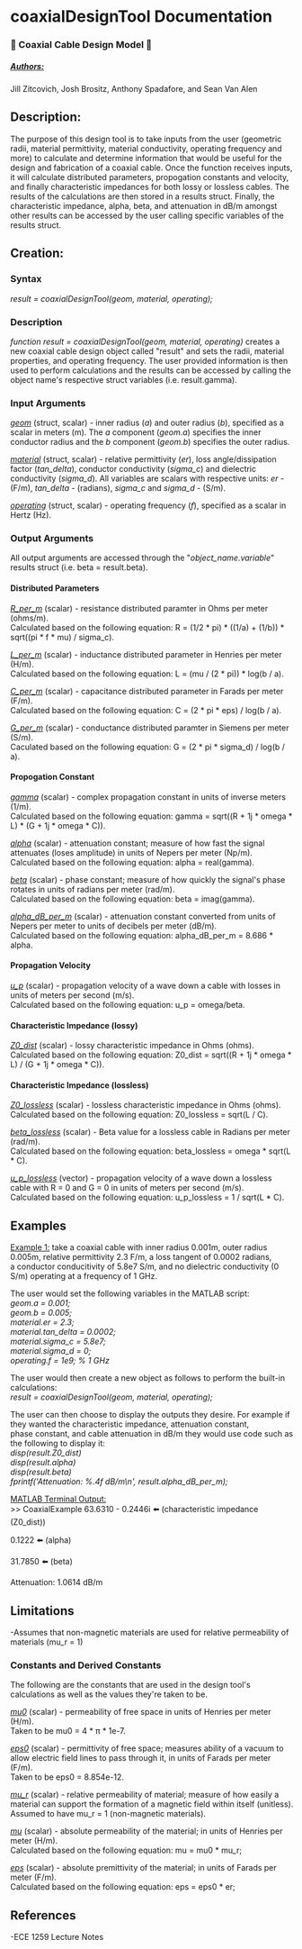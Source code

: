 # coaxialDesignTool Documentation
### :magnet: Coaxial Cable Design Model :magnet:

##### <ins>Authors:</ins>
Jill Zitcovich, Josh Brositz, Anthony Spadafore, and Sean Van Alen

## Description:
The purpose of this design tool is to take inputs from the user (geometric radii, material permittivity, material conductivity, operating frequency and more) 
to calculate and determine information that would be useful for the design and fabrication of a coaxial cable. Once the function receives inputs, it will calculate
distributed parameters, propogation constants and velocity, and finally characteristic impedances for both lossy or lossless cables. The results of the calculations
are then stored in a results struct. Finally, the characteristic impedance, alpha, beta, and attenuation in dB/m amongst other results can be accessed by the user
calling specific variables of the results struct.


## Creation:
### Syntax
*result = coaxialDesignTool(geom, material, operating);*

### Description
*function result = coaxialDesignTool(geom, material, operating)* creates a new coaxial cable design object called "result" and sets the radii, material properties, and operating frequency.
The user provided information is then used to perform calculations and the results can be accessed by calling the object name's respective struct variables (i.e. result.gamma).


### Input Arguments
<ins>*geom*</ins> (struct, scalar) - inner radius (*a*) and outer radius (*b*), specified as a scalar in meters (m). The *a* component (*geom.a*) specifies the inner conductor radius and the *b* component (*geom.b*) specifies the outer
radius.

<ins>*material*</ins> (struct, scalar) - relative permittivity (*er*), loss angle/dissipation factor (*tan_delta*), conductor conductivity (*sigma_c*) and dielectric conductivity (*sigma_d*).
All variables are scalars with respective units: *er* - (F/m), *tan_delta* - (radians), *sigma_c* and *sigma_d* - (S/m).

<ins>*operating*</ins> (struct, scalar) - operating frequency (*f*), specified as a scalar in Hertz (Hz).

### Output Arguments
All output arguments are accessed through the "*object_name.variable*" results struct (i.e. beta = result.beta).

#### Distributed Parameters

<ins>*R_per_m*</ins> (scalar) - resistance distributed paramter in Ohms per meter (ohms/m).  
Calculated based on the following equation: R = (1/2 * pi) * ((1/a) + (1/b)) * sqrt((pi * f * mu) / sigma_c).

<ins>*L_per_m*</ins> (scalar) - inductance distributed parameter in Henries per meter (H/m).  
Calculated based on the following equation: L = (mu / (2 * pi)) * log(b / a).

<ins>*C_per_m*</ins> (scalar) - capacitance distributed parameter in Farads per meter (F/m).  
Calculated based on the following equation: C = (2 * pi * eps) / log(b / a).

<ins>*G_per_m*</ins> (scalar) - conductance distributed paramter in Siemens per meter (S/m).  
Caculated based on the following equation: G = (2 * pi * sigma_d) / log(b / a).

#### Propogation Constant

<ins>*gamma*</ins> (scalar) - complex propagation constant in units of inverse meters (1/m).  
Calculated based on the following equation: gamma = sqrt((R + 1j * omega * L) * (G + 1j * omega * C)).

<ins>*alpha*</ins> (scalar) - attenuation constant; measure of how fast the signal attenuates (loses amplitude) in units of Nepers per meter (Np/m).  
Calculated based on the following equation: alpha = real(gamma).

<ins>*beta*</ins> (scalar) - phase constant; measure of how quickly the signal's phase rotates in units of radians per meter (rad/m).  
Calculated based on the following equation: beta = imag(gamma).

<ins>*alpha_dB_per_m*</ins> (scalar) - attenuation constant converted from units of Nepers per meter to units of decibels per meter (dB/m).  
Calculated based on the following equation: alpha_dB_per_m = 8.686 * alpha.

#### Propagation Velocity

<ins>*u_p*</ins> (scalar) - propagation velocity of a wave down a cable with losses in units of meters per second (m/s).  
Calculated based on the following equation: u_p = omega/beta.

#### Characteristic Impedance (lossy)

<ins>*Z0_dist*</ins> (scalar) - lossy characteristic impedance in Ohms (ohms).  
Calculated based on the following equation: Z0_dist = sqrt((R + 1j * omega * L) / (G + 1j * omega * C)).

#### Characteristic Impedance (lossless)

<ins>*Z0_lossless*</ins> (scalar) - lossless characteristic impedance in Ohms (ohms).  
Calculated based on the following equation: Z0_lossless = sqrt(L / C).

<ins>*beta_lossless*</ins> (scalar) - Beta value for a lossless cable in Radians per meter (rad/m).  
Calculated based on the following equation: beta_lossless = omega * sqrt(L * C).

<ins>*u_p_lossless*</ins> (vector) - propagation velocity of a wave down a lossless cable with R = 0 and G = 0 in units of meters per second (m/s).  
Calculated based on the following equation:  u_p_lossless = 1 / sqrt(L * C).

## Examples

<ins>Example 1:</ins> take a coaxial cable with inner radius 0.001m, outer radius 0.005m, relative permittivity 2.3 F/m, a loss tangent of 0.0002 radians,  
a conductor conducitivity of 5.8e7 S/m, and no dielectric conductivity (0 S/m) operating at a frequency of 1 GHz.

The user would set the following variables in the MATLAB script:  
*geom.a = 0.001;  
geom.b = 0.005;  
material.er = 2.3;  
material.tan_delta = 0.0002;  
material.sigma_c = 5.8e7;  
material.sigma_d = 0;  
operating.f = 1e9;  % 1 GHz*  

The user would then create a new object as follows to perform the built-in calculations:  
*result = coaxialDesignTool(geom, material, operating);*

The user can then choose to display the outputs they desire. For example if they wanted the characteristic impedance, attenuation constant,  
phase constant, and cable attenuation in dB/m they would use code such as the following to display it:  
*disp(result.Z0_dist)  
disp(result.alpha)  
disp(result.beta)  
fprintf('Attenuation: %.4f dB/m\n', result.alpha_dB_per_m);*  

<ins>MATLAB Terminal Output:</ins>  
\>> CoaxialExample
 63.6310 - 0.2446i :arrow_left: (characteristic impedance (Z0_dist))

   0.1222  :arrow_left: (alpha)

   31.7850  :arrow_left: (beta)

Attenuation: 1.0614 dB/m

## Limitations

-Assumes that non-magnetic materials are used for relative permeability of materials (mu_r = 1)

### Constants and Derived Constants
The following are the constants that are used in the design tool's calculations as well as the values they're taken to be.

<ins>*mu0*</ins> (scalar) - permeability of free space in units of Henries per meter (H/m).  
Taken to be mu0 = 4 * π * 1e-7.

<ins>*eps0*</ins> (scalar) - permittivity of free space; measures ability of a vacuum to allow electric field lines to pass through it, in units of Farads per meter (F/m).  
Taken to be eps0 = 8.854e-12.

<ins>*mu_r*</ins> (scalar) - relative permeability of material; measure of how easily a material can support the formation of a magnetic field within itself (unitless).  
Assumed to have  mu_r = 1 (non-magnetic materials).

<ins>*mu*</ins> (scalar) - absolute permeability of the material; in units of Henries per meter (H/m).  
Calculated based on the following equation: mu = mu0 * mu_r;

<ins>*eps*</ins> (scalar) - absolute premittivity of the material; in units of Farads per meter (F/m).  
Calculated based on the following equation: eps = eps0 * er;

## References

-ECE 1259 Lecture Notes
